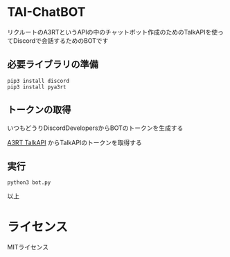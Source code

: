 # TAI-ChatBOT

リクルートのA3RTというAPIの中のチャットボット作成のためのTalkAPIを使ってDiscordで会話するためのBOTです

## 必要ライブラリの準備
```
pip3 install discord
pip3 install pya3rt
```

## トークンの取得
いつもどうりDiscordDevelopersからBOTのトークンを生成する

[A3RT TalkAPI](https://a3rt.recruit-tech.co.jp/product/talkAPI/) からTalkAPIのトークンを取得する

## 実行
`python3 bot.py`

以上

# ライセンス
MITライセンス
